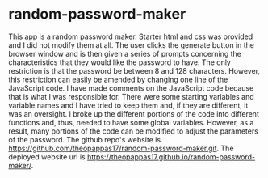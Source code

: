 # random-password-maker
This app is a random password maker. Starter html and css was provided and I did not modify them at all. 
The user clicks the generate button in the browser window and is then given a series of prompts concerning the characteristics that they would like the password to have. The only restriction is that the password be between 8 and 128 characters. However, this restriction can easily be amended by changing one line of the JavaScript code. 
I have made comments on the JavaScript code because that is what I was responsible for. There were some starting variables and variable names and I have tried to keep them and, if they are different, it was an oversight. 
I broke up the different portions of the code into different functions and, thus, needed to have some global variables. However, as a result, many portions of the code can be modified to adjust the parameters of the password.
The github repo's website is https://github.com/theopappas17/random-password-maker.git.
The deployed website url is https://theopappas17.github.io/random-password-maker/.